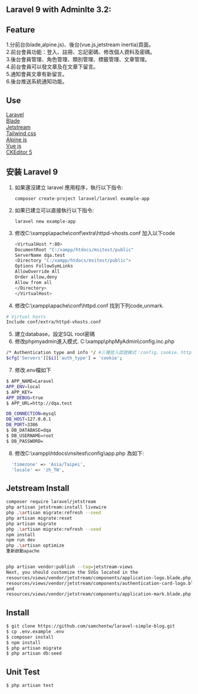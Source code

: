 ## Laravel 9 with Adminlte 3.2:

## Feature
1.分前台(blade,alpine.js)、後台(vue.js,jetstream inertia)頁面。  
2.前台會員功能：登入、註冊、忘記密碼、修改個人資料及密碼。  
3.後台會員管理、角色管理、類別管理、標籤管理、文章管理。  
4.前台會員可以發文章及在文章下留言。  
5.通知會員文章有新留言。  
6.後台推送系統通知功能。


## Use
[Laravel](https://laravel.com/)  
[Blade](https://laravel.com/docs/8.x/blade)  
[Jetstream](https://jetstream.laravel.com/2.x/introduction.html)  
[Tailwind css](https://tailwindcss.com/)  
[Alpine js](https://alpinejs.dev/)  
[Vue js](https://vuejs.org/)  
[CKEditor 5](https://ckeditor.com/ckeditor-5/)

## 安装 Laravel 9

1. 如果還沒建立 laravel 應用程序，執行以下指令:
    ```shell
   composer create-project laravel/laravel example-app
   ```
2. 如果已建立可以直接執行以下指令:
    ```shell
    laravel new example-app
   ```
3. 修改C:\xampp\apache\conf\extra\httpd-vhosts.conf 加入以下code
   ```sh
   <VirtualHost *:80>
   DocumentRoot "C:/xampp/htdocs/msitest/public"
   ServerName dqa.test
   <Directory "C:/xampp/htdocs/msitest/public">
   Options FollowSymLinks
   AllowOverride All
   Order allow,deny
   Allow from all
   </Directory>
   </VirtualHost>
   ```
4. 修改C:\xampp\apache\conf\httpd.conf 找到下列code,unmark.
  ```sh
  # Virtual hosts
  Include conf/extra/httpd-vhosts.conf
   ```
5. 建立database，設定SQL root密碼
6. 修改phpmyadmin進入模式. C:\xampp\phpMyAdmin\config.inc.php
  ```sh
/* Authentication type and info */ #三種登入認證模式：config、cookie、http
$cfg['Servers'][$i]['auth_type'] = 'cookie';
   ```
7. 修改.env檔如下
  ```sh
$ APP_NAME=Laravel
APP_ENV=local
$ APP_KEY=
APP_DEBUG=true
$ APP_URL=http://dqa.test

DB_CONNECTION=mysql
DB_HOST=127.0.0.1
DB_PORT=3306
$ DB_DATABASE=dqa
$ DB_USERNAME=root
$ DB_PASSWORD=
   ```
8. 修改C:\xampp\htdocs\msitest\config\app.php 為如下:
  ```sh
    'timezone' => 'Asia/Taipei',
    'locale' => 'zh_TW',
   ```

## Jetstream Install
```sh
composer require laravel/jetstream
php artisan jetstream:install livewire
php .\artisan migrate:refresh --seed  
php artisan migrate:reset 
php artisan migrate 
php .\artisan migrate:refresh --seed  
npm install
npm run dev
php .\artisan optimize
重新啟動apache
   ```
```sh

php artisan vendor:publish --tag=jetstream-views
Next, you should customize the SVGs located in the 
resources/views/vendor/jetstream/components/application-logo.blade.php, 
resources/views/vendor/jetstream/components/authentication-card-logo.blade.php, 
and 
resources/views/vendor/jetstream/components/application-mark.blade.php components
   ```

## Install
```sh
$ git clone https://github.com/samchentw/laravel-simple-blog.git
$ cp .env.example .env
$ composer install
$ npm install
$ php artisan migrate
$ php artisan db:seed
```
## Unit Test
```sh
$ php artisan test
```

